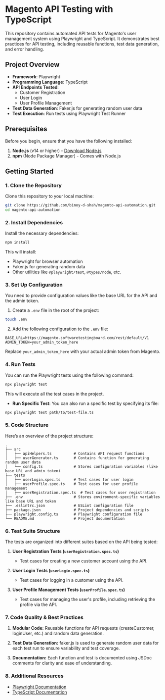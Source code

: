 # Magento API Testing with TypeScript

This repository contains automated API tests for Magento's user management system using Playwright and TypeScript. It demonstrates best practices for API testing, including reusable functions, test data generation, and error handling.

## Project Overview

- **Framework**: Playwright
- **Programming Language**: TypeScript
- **API Endpoints Tested**: 
    - Customer Registration
    - User Login
    - User Profile Management
- **Test Data Generation**: Faker.js for generating random user data
- **Test Execution**: Run tests using Playwright Test Runner

## Prerequisites

Before you begin, ensure that you have the following installed:

1. **Node.js** (v14 or higher) - [Download Node.js](https://nodejs.org/)
2. **npm** (Node Package Manager) - Comes with Node.js

## Getting Started

### 1. Clone the Repository

Clone this repository to your local machine:

```bash
git clone https://github.com/binoy-d-shah/magento-api-automation.git
cd magento-api-automation
```

### 2. Install Dependencies

Install the necessary dependencies:

```bash
npm install
```

This will install:
- Playwright for browser automation
- Faker.js for generating random data
- Other utilities like `@playwright/test`, `@types/node`, etc.

### 3. Set Up Configuration

You need to provide configuration values like the base URL for the API and the admin token.

1. Create a `.env` file in the root of the project:

```bash
touch .env
```

2. Add the following configuration to the `.env` file:

```
BASE_URL=https://magento.softwaretestingboard.com/rest/default/V1
ADMIN_TOKEN=your_admin_token_here
```

Replace `your_admin_token_here` with your actual admin token from Magento.

### 4. Run Tests

You can run the Playwright tests using the following command:

```bash
npx playwright test
```

This will execute all the test cases in the project.

- **Run Specific Test**: You can also run a specific test by specifying its file:

```bash
npx playwright test path/to/test-file.ts
```

### 5. Code Structure

Here’s an overview of the project structure:

```
.
├── src
│   ├── apiHelpers.ts          # Contains API request functions
│   ├── userGenerator.ts       # Contains function for generating random user data
│   └── config.ts              # Stores configuration variables (like base URL and admin token)
├── tests
│   ├── userLogin.spec.ts      # Test cases for user login
│   ├── userProfile.spec.ts    # Test cases for user profile management
│   ├── userRegistration.spec.ts  # Test cases for user registration
├── .env                       # Stores environment-specific variables like base URL and token
├── .eslintrc.json             # ESLint configuration file
├── package.json               # Project dependencies and scripts
├── playwright.config.ts       # Playwright configuration file
└── README.md                  # Project documentation
```

### 6. Test Suite Structure

The tests are organized into different suites based on the API being tested:

1. **User Registration Tests (`userRegistration.spec.ts`)**
   - Test cases for creating a new customer account using the API.

2. **User Login Tests (`userLogin.spec.ts`)**
   - Test cases for logging in a customer using the API.

3. **User Profile Management Tests (`userProfile.spec.ts`)**
   - Test cases for managing the user's profile, including retrieving the profile via the API.

### 7. Code Quality & Best Practices
1. **Modular Code:** Reusable functions for API requests (createCustomer, loginUser, etc.) and random data generation.

2. **Test Data Generation:** faker.js is used to generate random user data for each test run to ensure variability and test coverage.

3. **Documentation:** Each function and test is documented using JSDoc comments for clarity and ease of understanding.

### 8. Additional Resources

- [Playwright Documentation](https://playwright.dev/)
- [TypeScript Documentation](https://www.typescriptlang.org/docs/)